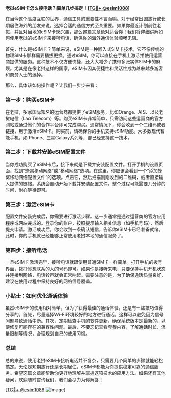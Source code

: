 **老挝eSIM卡怎么接电话？简单几步搞定！[[TG💪+ @esim1088](https://t.me/s/esim1088)]**

在当今这个高度互联的世界，通信工具的重要性不言而喻。对于经常出国旅行或长期居住海外的朋友来说，选择合适的通信方式至关重要。如果你最近计划前往老挝，并且对当地的eSIM卡感兴趣，那么这篇文章绝对适合你！我们将详细讲解如何使用老挝的eSIM卡来接听电话，确保你的海外通信体验顺畅无阻。

首先，什么是eSIM卡？简单来说，eSIM是一种嵌入式SIM卡技术，它不像传统的物理SIM卡那样需要插拔更换。通过eSIM，你可以直接在手机上激活并使用运营商提供的服务。这种技术不仅方便快捷，还大大减少了携带多张实体SIM卡的麻烦。尤其是在像老挝这样的国家，eSIM卡因其便捷性和灵活性成为越来越多游客和商务人士的选择。

那么，具体该如何操作呢？让我们一步步来看：

### **第一步：购买eSIM卡**
在老挝，多家国际知名的运营商都提供了eSIM服务，比如Orange、AIS、以及老挝电信（Lao Telecom）等。购买eSIM卡非常简单，只需访问这些运营商的官方网站或通过他们的合作平台即可完成购买。通常情况下，你会收到一个二维码或者链接，用于激活eSIM卡。购买前，请确保你的手机支持eSIM功能。大多数现代智能手机，如iPhone、三星Galaxy系列等，都已经支持这一技术。

### **第二步：下载并安装eSIM配置文件**
当你成功购买了eSIM卡后，接下来就是下载并安装配置文件。打开手机的设置页面，找到“蜂窝移动网络”或“移动网络”选项。在这里，你应该会看到一个“添加蜂窝移动网络配置文件”的选项。点击它，然后扫描刚刚收到的二维码，或者直接输入提供的链接。系统会自动开始下载并安装配置文件。整个过程可能需要几分钟的时间，耐心等待即可。

### **第三步：激活eSIM卡**
配置文件安装完成后，你需要进行激活步骤。这一步通常是通过运营商的官方应用程序或网站完成的。登录你的账户，按照提示输入相关信息（如手机号码），然后提交申请。激活成功后，你会收到一条确认短信，告诉你eSIM卡已经准备就绪。此时，你的手机就已经能够正常使用老挝本地的通信服务了。

### **第四步：接听电话**
一旦eSIM卡激活完毕，接听电话就跟使用普通SIM卡一样简单。打开手机的拨号界面，拨打你想联系的人的号码即可。如果你是接听来电，只要保持手机开机状态并连接到网络，电话铃声就会正常响起。需要注意的是，为了确保通话质量良好，建议在使用过程中保持良好的网络信号覆盖。

### **小贴士：如何优化通话体验**
虽然eSIM卡的使用相对简单，但为了获得最佳的通话体验，还是有一些技巧值得分享的。首先，尽量选择Wi-Fi环境较好的地方进行通话，这样可以避免因为信号问题导致通话中断。其次，定期检查手机的软件更新，确保系统版本是最新的，以便修复可能存在的兼容性问题。最后，不要忘记查看套餐内容，了解通话时长、流量限制等情况，合理规划自己的使用习惯。

### **总结**
总的来说，使用老挝eSIM卡接听电话并不复杂，只需要几个简单的步骤就能轻松搞定。无论是短期旅行还是长期居住，eSIM卡都能为你提供稳定可靠的通信服务。希望这篇文章能帮助你更好地理解并掌握这项技术的应用方法。如果还有其他疑问，欢迎随时咨询我们，我们会尽力为你解答！

[[TG💪+ @esim1088](https://t.me/s/esim1088) ![Image](https://i.postimg.cc/4NQfJmqS/Snipaste-2025-05-13-00-14-12.png)]